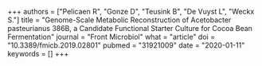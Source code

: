 +++
authors = ["Pelicaen R", "Gonze D", "Teusink B", "De Vuyst L", "Weckx S."]
title = "Genome-Scale Metabolic Reconstruction of Acetobacter pasteurianus 386B, a Candidate Functional Starter Culture for Cocoa Bean Fermentation"
journal = "Front Microbiol"
what = "article"
doi = "10.3389/fmicb.2019.02801"
pubmed = "31921009"
date = "2020-01-11"
keywords = []
+++

